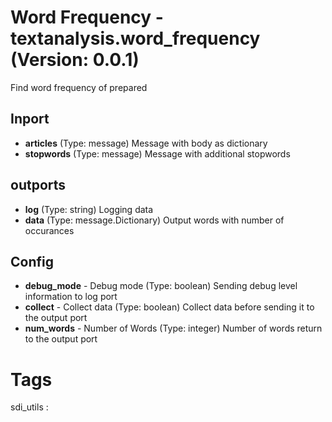 # Word Frequency - textanalysis.word_frequency (Version: 0.0.1)

Find word frequency of prepared 

## Inport

* **articles** (Type: message) Message with body as dictionary 
* **stopwords** (Type: message) Message with additional stopwords 

## outports

* **log** (Type: string) Logging data
* **data** (Type: message.Dictionary) Output words with number of occurances

## Config

* **debug_mode** - Debug mode (Type: boolean) Sending debug level information to log port
* **collect** - Collect data (Type: boolean) Collect data before sending it to the output port
* **num_words** - Number of Words (Type: integer) Number of words return to the output port


# Tags
sdi_utils : 

